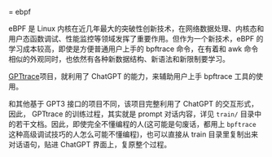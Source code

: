 = ebpf

eBPF 是 Linux 内核在近几年最大的突破性创新技术，在网络数据处理、内核态和用户态函数调试、性能监控等领域发挥了重要作用。但作为一个新技术，eBPF 的学习成本较高，即使是方便普通用户上手的 bpftrace 命令，在有着和 awk 命令相似的外观同时，也依然有各种新数据结构、新语法和新限制要学习。

[GPTtrace](https://github.com/eunomia-bpf/GPTtrace)项目，就利用了 ChatGPT 的能力，来辅助用户上手 bpftrace 工具的使用。

和其他基于 GPT3 接口的项目不同，该项目完整利用了 ChatGPT 的交互形式，因此， GPTtrace 的训练过程，其实就是 prompt 对话内容，详见 `train/` 目录中的若干文档。因此，即使完全不懂编程的人(这可能是句废话，都用上 `bpftrace` 这种高级调试技巧的人怎么可能不懂编程)，也可以直接从 train 目录里复制出来对话语句，贴进 ChatGPT 界面上，复原整个过程。


